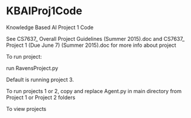 KBAIProj1Code
=============

Knowledge Based AI Project 1 Code


See CS7637_ Overall Project Guidelines (Summer 2015).doc
and CS7637_ Project 1 (Due June 7) (Summer 2015).doc
for more info about project

To run project:

run RavensProject.py

Default is running project 3.

To run projects 1 or 2, copy and replace Agent.py in main directory from Project 1 or Project 2 folders

To view projects 
